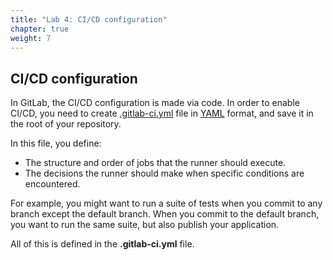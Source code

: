 ```yaml
---
title: "Lab 4: CI/CD configuration"
chapter: true
weight: 7
---
```


## CI/CD configuration

In GitLab, the CI/CD configuration is made via code. In order to enable CI/CD, you need to create [.gitlab-ci.yml](https://docs.gitlab.com/ee/ci/yaml/gitlab_ci_yaml.html) file in [YAML](https://en.wikipedia.org/wiki/YAML) format, and save it in the root of your repository.


In this file, you define:

- The structure and order of jobs that the runner should execute.
- The decisions the runner should make when specific conditions are encountered.

For example, you might want to run a suite of tests when you commit to any branch except the default branch. When you commit to the default branch, you want to run the same suite, but also publish your application.

All of this is defined in the **.gitlab-ci.yml** file.